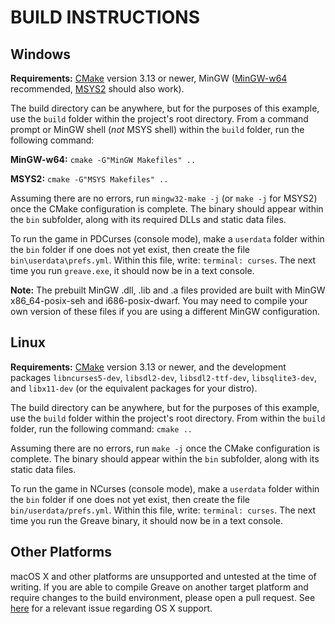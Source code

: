 # BUILD INSTRUCTIONS

## Windows

**Requirements:** [CMake](https://cmake.org/) version 3.13 or newer, MinGW ([MinGW-w64](https://sourceforge.net/projects/mingw-w64/files/Toolchains%20targetting%20Win32/Personal%20Builds/mingw-builds/) recommended, [MSYS2](https://www.msys2.org/) should also work).

The build directory can be anywhere, but for the purposes of this example, use the `build` folder within the project's root directory. From a command prompt or MinGW shell (*not* MSYS shell) within the `build` folder, run the following command:

**MinGW-w64:** `cmake -G"MinGW Makefiles" ..`

**MSYS2:** `cmake -G"MSYS Makefiles" ..`

Assuming there are no errors, run `mingw32-make -j` (or `make -j` for MSYS2) once the CMake configuration is complete. The binary should appear within the `bin` subfolder, along with its required DLLs and static data files.

To run the game in PDCurses (console mode), make a `userdata` folder within the `bin` folder if one does not yet exist, then create the file `bin\userdata\prefs.yml`. Within this file, write: `terminal: curses`. The next time you run `greave.exe`, it should now be in a text console.

**Note:** The prebuilt MinGW .dll, .lib and .a files provided are built with MinGW x86_64-posix-seh and i686-posix-dwarf. You may need to compile your own version of these files if you are using a different MinGW configuration.

## Linux

**Requirements:** [CMake](https://cmake.org/) version 3.13 or newer, and the development packages `libncurses5-dev`, `libsdl2-dev`, `libsdl2-ttf-dev`, `libsqlite3-dev`, and `libx11-dev` (or the equivalent packages for your distro).

The build directory can be anywhere, but for the purposes of this example, use the `build` folder within the project's root directory. From within the `build` folder, run the following command: `cmake ..`

Assuming there are no errors, run `make -j` once the CMake configuration is complete. The binary should appear within the `bin` subfolder, along with its static data files.

To run the game in NCurses (console mode), make a `userdata` folder within the `bin` folder if one does not yet exist, then create the file `bin/userdata/prefs.yml`. Within this file, write: `terminal: curses`. The next time you run the Greave binary, it should now be in a text console.

## Other Platforms

macOS X and other platforms are unsupported and untested at the time of writing. If you are able to compile Greave on another target platform and require changes to the build environment, please open a pull request. See [here](https://github.com/Gravecat/Greave/issues/3) for a relevant issue regarding OS X support.
